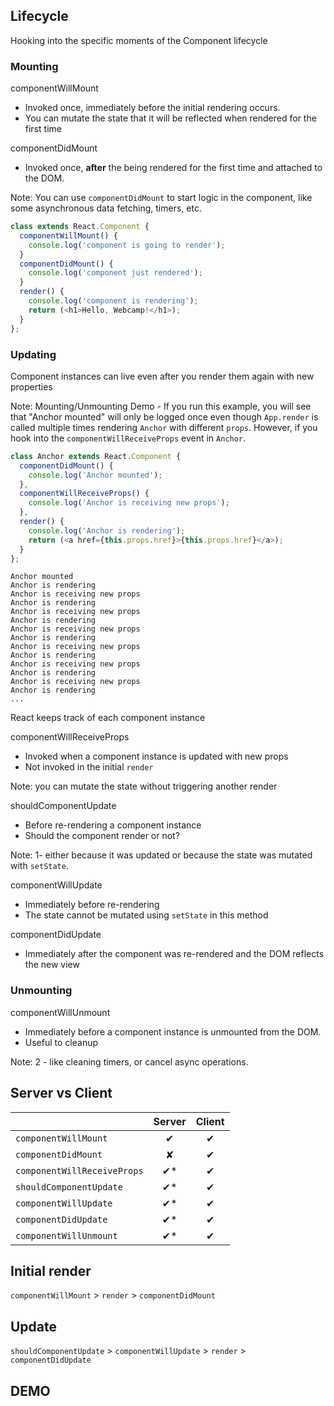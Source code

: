 ## Lifecycle


Hooking into the specific moments of the Component lifecycle


### Mounting


<p class="lifecycle-header">componentWillMount</p>

* Invoked once, immediately before the initial rendering occurs.
* You can mutate the state that it will be reflected when rendered for the first time


<p class="lifecycle-header">componentDidMount</p>

* Invoked once, **after** the being rendered for the first time and attached to the DOM.

Note: You can use `componentDidMount` to start logic in the component, like some asynchronous data fetching, timers, etc.


```js
class extends React.Component {
  componentWillMount() {
    console.log('component is going to render');
  }
  componentDidMount() {
    console.log('component just rendered');
  }
  render() {
    console.log('component is rendering');
    return (<h1>Hello, Webcamp!</h1>);
  }
};
```


### Updating


Component instances can live even after you render them again with new properties

Note: Mounting/Unmounting Demo - If you run this example, you will see that "Anchor mounted" will only be logged once even though `App.render` is called multiple times rendering `Anchor` with different `props`.  However, if you hook into the `componentWillReceiveProps` event in `Anchor`.


```js
class Anchor extends React.Component {
  componentDidMount() {
    console.log('Anchor mounted');
  },
  componentWillReceiveProps() {
    console.log('Anchor is receiving new props');
  },
  render() {
    console.log('Anchor is rendering');
    return (<a href={this.props.href}>{this.props.href}</a>);
  }
};
```


```
Anchor mounted
Anchor is rendering
Anchor is receiving new props
Anchor is rendering
Anchor is receiving new props
Anchor is rendering
Anchor is receiving new props
Anchor is rendering
Anchor is receiving new props
Anchor is rendering
Anchor is receiving new props
Anchor is rendering
Anchor is receiving new props
Anchor is rendering
...
```


React keeps track of each component instance


<p class="lifecycle-header">componentWillReceiveProps</p>

* Invoked when a component instance is updated with new props
* Not invoked in the initial `render`

Note: you can mutate the state without triggering another render


<p class="lifecycle-header">shouldComponentUpdate</p>

* Before re-rendering a component instance
* Should the component render or not?

Note: 1- either because it was updated or because the state was mutated with `setState`.


<p class="lifecycle-header">componentWillUpdate</p>

* Immediately before re-rendering
* The state cannot be mutated using `setState` in this method


<p class="lifecycle-header">componentDidUpdate</p>

* Immediately after the component was re-rendered and the DOM reflects the new view


### Unmounting


<p class="lifecycle-header">componentWillUnmount</p>

* Immediately before a component instance is unmounted from the DOM.
* Useful to cleanup

Note: 2 - like cleaning timers, or cancel async operations.


## Server vs Client

|                             | Server | Client |
| --------------------------- |:------:|:------:|
| `componentWillMount`        |    ✔   |    ✔   |
| `componentDidMount`         |    ✘   |    ✔   |
| `componentWillReceiveProps` |    ✔*  |    ✔   |
| `shouldComponentUpdate`     |    ✔*  |    ✔   |
| `componentWillUpdate`       |    ✔*  |    ✔   |
| `componentDidUpdate`        |    ✔*  |    ✔   |
| `componentWillUnmount`      |    ✔*  |    ✔   |


## Initial render

`componentWillMount` > `render` > `componentDidMount`


## Update

`shouldComponentUpdate` > `componentWillUpdate` > `render` > `componentDidUpdate`
<!-- ![](https://pbs.twimg.com/media/B-G3_T8CcAAmTHV.jpg:large) -->


## DEMO
